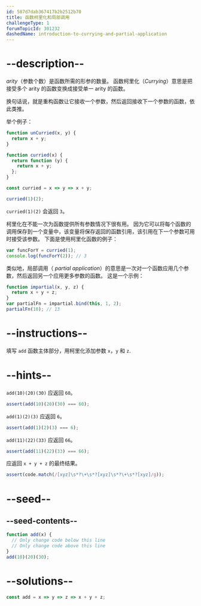 ```yaml
---
id: 587d7dab367417b2b2512b70
title: 函数柯里化和局部调用
challengeType: 1
forumTopicId: 301232
dashedName: introduction-to-currying-and-partial-application
---
```


# --description--

<dfn>arity</dfn>（参数个数）是函数所需的形参的数量。 函数柯里化（<dfn>Currying</dfn>）意思是把接受多个 arity 的函数变换成接受单一 arity 的函数。

换句话说，就是重构函数让它接收一个参数，然后返回接收下一个参数的函数，依此类推。

举个例子：

```js
function unCurried(x, y) {
  return x + y;
}

function curried(x) {
  return function (y) {
    return x + y;
  };
}

const curried = x => y => x + y;

curried(1)(2);
```

`curried(1)(2)` 会返回 `3`。

柯里化在不能一次为函数提供所有参数情况下很有用。 因为它可以将每个函数的调用保存到一个变量中，该变量将保存返回的函数引用，该引用在下一个参数可用时接受该参数。 下面是使用柯里化函数的例子：

```js
var funcForY = curried(1);
console.log(funcForY(2)); // 3
```

类似地，局部调用（ <dfn>partial application</dfn>）的意思是一次对一个函数应用几个参数，然后返回另一个应用更多参数的函数。 这是一个示例：

```js
function impartial(x, y, z) {
  return x + y + z;
}
var partialFn = impartial.bind(this, 1, 2);
partialFn(10); // 13
```

# --instructions--

填写 `add` 函数主体部分，用柯里化添加参数 `x`，`y` 和 `z`.

# --hints--

`add(10)(20)(30)` 应返回 `60`。

```js
assert(add(10)(20)(30) === 60);
```

`add(1)(2)(3)` 应返回 `6`。

```js
assert(add(1)(2)(3) === 6);
```

`add(11)(22)(33)` 应返回 `66`。

```js
assert(add(11)(22)(33) === 66);
```

应返回 `x + y + z` 的最终结果。

```js
assert(code.match(/[xyz]\s*?\+\s*?[xyz]\s*?\+\s*?[xyz]/g));
```

# --seed--

## --seed-contents--

```js
function add(x) {
  // Only change code below this line
  // Only change code above this line
}
add(10)(20)(30);
```

# --solutions--

```js
const add = x => y => z => x + y + z;
```
